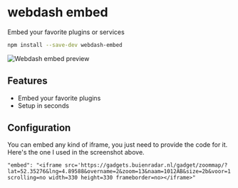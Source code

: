 # webdash embed

Embed your favorite plugins or services

```bash
npm install --save-dev webdash-embed
```

![Webdash embed preview](https://i.imgur.com/5hb4C9H.png)

## Features

- Embed your favorite plugins
- Setup in seconds

## Configuration

You can embed any kind of iframe, you just need to provide the code for it.
Here's the one I used in the screenshot above.

```
"embed": "<iframe src='https://gadgets.buienradar.nl/gadget/zoommap/?lat=52.35276&lng=4.89588&overname=2&zoom=13&naam=1012AB&size=2b&voor=1' scrolling=no width=330 height=330 frameborder=no></iframe>"
```
